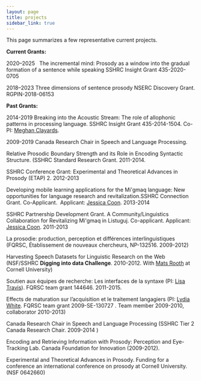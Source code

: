 ```yaml
---
layout: page
title: projects
sidebar_link: true
---
```


<p class="message">
This page summarizes a few representative current projects. 
</p>



**Current Grants:**

2020–2025&nbsp; &nbsp;The incremental mind: Prosody as a window into the gradual formation of a sentence while speaking SSHRC Insight Grant 435-2020-0705

2018–2023 Three dimensions of sentence prosody NSERC Discovery Grant. RGPIN-2018-06153

**Past Grants:&nbsp;**

2014-2019 Breaking into the Acoustic Stream: The role of allophonic patterns in processing language.&nbsp;SSHRC Insight Grant 435-2014-1504.&nbsp;Co-PI: [Meghan Clayards](http://www.mcgill.ca/linguistics/people/faculty/clayards).

2009-2019 Canada Research Chair in Speech and Language Processing.

Relative Prosodic Boundary Strength and its Role in Encoding Syntactic Structure. (SSHRC Standard Research Grant. 2011-2014.

SSHRC Conference Grant: Experimental and Theoretical Advances in Prosody (ETAP) 2. 2012-2013

Developing mobile learning applications for the Mi'gmaq language: New opportunities for language research and revitalization.SSHRC Connection Grant. Co-Applicant. &nbsp;Applicant: [Jessica Coon](http://jessica.lingspace.org/). 2013-2014

SSHRC Partnership Development Grant.&nbsp;A Community/Linguistics Collaboration for Revitalizing Mi'gmaq in Listuguj. Co-applicant. Applicant: [Jessica Coon](http://jessica.lingspace.org/). 2011-2013

La prosodie: production, perception et différences interlinguistiques (FQRSC, Établissement de nouveaux chercheurs, NP-132516. 2009-2012)

Harvesting Speech Datasets for Linguistic Research on the Web (NSF/SSHRC **Digging into data Challenge**. 2010-2012. With [Mats Rooth](http://conf.ling.cornell.edu/mr249/) at Cornell University)

Soutien aux équipes de recherche: Les interfaces de la syntaxe (PI: [Lisa Travis](http://www.mcgill.ca/linguistics/people/travis/)). FQRSC team grant 144646. 2011-2015.

Effects de maturation sur l’acquisition et le traitement langagiers (PI: [Lydia White](http://webpages.mcgill.ca/staff/group2/lwhite/web/). FQRSC team grant 2009-SE-130727 . Team member 2009-2010, collaborator 2010-2013)

Canada Research Chair in Speech and Language Processing (SSHRC Tier 2 Canada Research Chair. 2009-2014 )

Encoding and Retrieving Information with Prosody: Perception and Eye-Tracking Lab. Canada Foundation for Innovation (2009-2012).

Experimental and Theoretical Advances in Prosody. Funding for a conference an international conference on prosody at Cornell University. (NSF 0642660)



